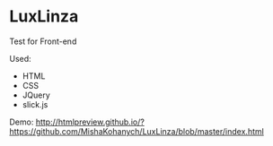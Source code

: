 # LuxLinza

Test for Front-end

Used:
- HTML
- CSS
- JQuery
- slick.js

Demo: http://htmlpreview.github.io/?https://github.com/MishaKohanych/LuxLinza/blob/master/index.html

